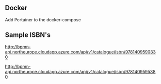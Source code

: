 ## Docker
Add Portainer to the docker-compose



## Sample ISBN's

http://bpmn-api.northeurope.cloudapp.azure.com/api/v1/catalogue/isbn/9781409590330

http://bpmn-api.northeurope.cloudapp.azure.com/api/v1/catalogue/isbn/9781409595380

